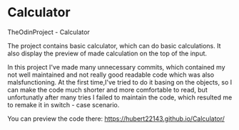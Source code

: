 # Calculator
TheOdinProject - Calculator


The project contains basic calculator, which can do basic calculations. It also display the preview of made calculation on the top of the input.

In this project I've made many unnecessary commits, which contained my not well maintained and not really good readable code which was also malsfunctioning.
At the first time,I've tried to do it basing on the objects, so I can make the code much shorter and more comfortable to read, but unfortunatly after many tries
I failed to maintain the code, which resulted me to remake it in switch - case scenario.


You can preview the code there: https://hubert22143.github.io/Calculator/
